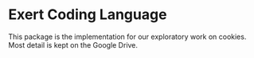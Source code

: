 # Exert Coding Language

This package is the implementation for our exploratory work on cookies. Most detail is kept on the Google Drive.
